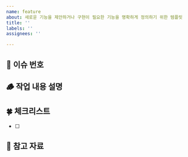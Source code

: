 ```yaml
---
name: feature
about: 새로운 기능을 제안하거나 구현이 필요한 기능을 명확하게 정의하기 위한 템플릿
title: ''
labels: ''
assignees: ''

---
```


## 🚦 이슈 번호

<!-- 이슈 번호를 작성해주세요 -->

## 🪵 작업 내용 설명

<!-- 해당 브랜치에서 작업할 내용을 간단하게 작성해주세요 -->

## 🍀 체크리스트
<!---  "중요한 순서" 대로 작업 리스트를 작성해주세요 -->

- [ ]

## 📒 참고 자료

<!---  진행하면서 참고했던 자료들을 올려주세요. -->
